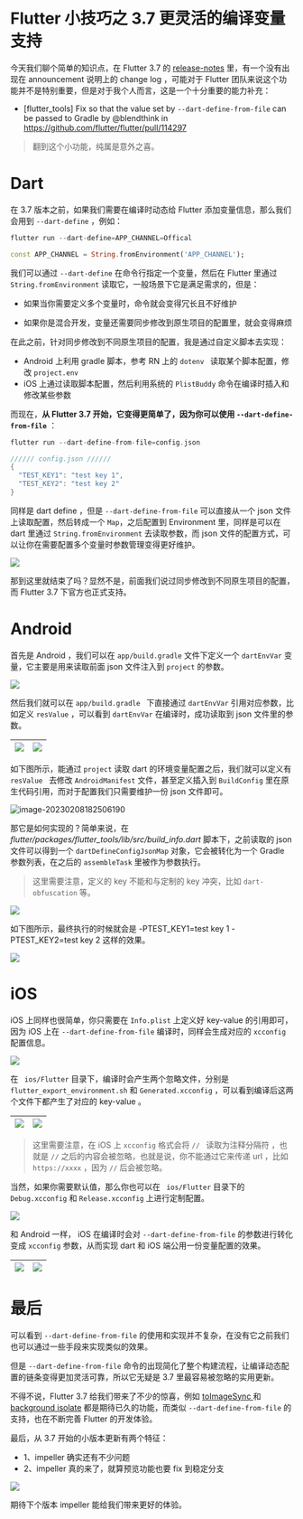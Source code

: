 # Flutter 小技巧之 3.7 更灵活的编译变量支持



今天我们聊个简单的知识点，在 Flutter 3.7 的 [release-notes](https://docs.flutter.dev/development/tools/sdk/release-notes/release-notes-3.7.0)  里，有一个没有出现在 announcement 说明上的 change log ，可能对于 Flutter 团队来说这个功能并不是特别重要，但是对于我个人而言，这是一个十分重要的能力补充：

- [flutter_tools] Fix so that the value set by `--dart-define-from-file` can be passed to Gradle by @blendthink in https://github.com/flutter/flutter/pull/114297

> 翻到这个小功能，纯属是意外之喜。

# Dart

在 3.7 版本之前，如果我们需要在编译时动态给 Flutter 添加变量信息，那么我们会用到 `--dart-define` ，例如：

```dart
flutter run --dart-define=APP_CHANNEL=Offical

const APP_CHANNEL = String.fromEnvironment('APP_CHANNEL');
```

我们可以通过  `--dart-define` 在命令行指定一个变量，然后在 Flutter 里通过  `String.fromEnvironment` 读取它，一般场景下它是满足需求的，但是：

- 如果当你需要定义多个变量时，命令就会变得冗长且不好维护

- 如果你是混合开发，变量还需要同步修改到原生项目的配置里，就会变得麻烦

在此之前，针对同步修改到不同原生项目的配置，我是通过自定义脚本去实现：

- Android 上利用 gradle 脚本，参考 RN 上的 `dotenv ` 读取某个脚本配置，修改 `project.env` 
- iOS 上通过读取脚本配置，然后利用系统的 `PlistBuddy` 命令在编译时插入和修改某些参数

而现在，**从 Flutter 3.7 开始，它变得更简单了，因为你可以使用  `--dart-define-from-file`** ：

```dart
flutter run --dart-define-from-file=config.json

////// config.json ////// 
{
  "TEST_KEY1": "test key 1",
  "TEST_KEY2": "test key 2"
}  
```

同样是  dart define ，但是 `--dart-define-from-file` 可以直接从一个 json 文件上读取配置，然后转成一个 `Map`，之后配置到 Environment 里，同样是可以在 dart 里通过 `String.fromEnvironment`  去读取参数，而 json 文件的配置方式，可以让你在需要配置多个变量时参数管理变得更好维护。

![](http://img.cdn.guoshuyu.cn/20230209_df/image1.png)

那到这里就结束了吗？显然不是，前面我们说过同步修改到不同原生项目的配置，而 Flutter 3.7 下官方也正式支持。

# Android

首先是 Android ，我们可以在  `app/build.gradle` 文件下定义一个 `dartEnvVar` 变量，它主要是用来读取前面 json 文件注入到 `project` 的参数。

![](http://img.cdn.guoshuyu.cn/20230209_df/image2.png)

然后我们就可以在  `app/build.gradle ` 下直接通过  `dartEnvVar`  引用对应参数，比如定义 `resValue` ，可以看到  `dartEnvVar`   在编译时，成功读取到 json 文件里的参数。

| ![](http://img.cdn.guoshuyu.cn/20230209_df/image3.png) | ![](http://img.cdn.guoshuyu.cn/20230209_df/image4.png) |
| ------------------------------------------------------ | ------------------------------------------------------ |

如下图所示，能通过  `project`  读取 dart 的环境变量配置之后，我们就可以定义有  `resValue ` 去修改 `AndroidManifest` 文件，甚至定义插入到 `BuildConfig` 里在原生代码引用，而对于配置我们只需要维护一份 json 文件即可。

![image-20230208182506190](http://img.cdn.guoshuyu.cn/20230209_df/image5.png)

那它是如何实现的？简单来说，在 *flutter/packages/flutter_tools/lib/src/build_info.dart* 脚本下，之前读取的 json 文件可以得到一个 `dartDefineConfigJsonMap` 对象，它会被转化为一个 Gradle 参数列表，在之后的 `assembleTask` 里被作为参数执行。

> 这里需要注意，定义的 key 不能和与定制的 key 冲突，比如  `dart-obfuscation` 等。

![](http://img.cdn.guoshuyu.cn/20230209_df/image6.png)

如下图所示，最终执行的时候就会是  -PTEST_KEY1=test key 1 -PTEST_KEY2=test key 2   这样的效果。

![](http://img.cdn.guoshuyu.cn/20230209_df/image7.png)



# iOS

iOS 上同样也很简单，你只需要在 `Info.plist` 上定义好 key-value 的引用即可，因为 iOS 上在  `--dart-define-from-file`  编译时，同样会生成对应的 `xcconfig`  配置信息。

![](http://img.cdn.guoshuyu.cn/20230209_df/image8.png)

在 ` ios/Flutter` 目录下，编译时会产生两个忽略文件，分别是 `flutter_export_environment.sh` 和  `Generated.xcconfig` ，可以看到编译后这两个文件下都产生了对应的  key-value 。

| ![](http://img.cdn.guoshuyu.cn/20230209_df/image9.png) | ![](http://img.cdn.guoshuyu.cn/20230209_df/image10.png) |
| ------------------------------------------------------ | ------------------------------------------------------- |

> 这里需要注意，在 iOS 上 `xcconfig` 格式会将 `// `  读取为注释分隔符 ，也就是 `//` 之后的内容会被忽略，也就是说，你不能通过它来传递 url ，比如 `https://xxxx` ，因为 `//` 后会被忽略。

当然，如果你需要默认值，那么你也可以在 ` ios/Flutter` 目录下的 `Debug.xcconfig` 和 `Release.xcconfig` 上进行定制配置。

![](http://img.cdn.guoshuyu.cn/20230209_df/image11.png)



和 Android 一样， iOS 在编译时会对 `--dart-define-from-file`  的参数进行转化变成 `xcconfig` 参数，从而实现 dart 和 iOS 端公用一份变量配置的效果。

| ![](http://img.cdn.guoshuyu.cn/20230209_df/image12.png) | ![](http://img.cdn.guoshuyu.cn/20230209_df/image13.png) |
| ------------------------------------------------------- | ------------------------------------------------------- |



# 最后

可以看到  `--dart-define-from-file`  的使用和实现并不复杂，在没有它之前我们也可以通过一些手段来实现类似的效果。

但是   `--dart-define-from-file`   命令的出现简化了整个构建流程，让编译动态配置的链条变得更加灵活可靠，所以它无疑是 3.7 里最容易被忽略的实用更新。

不得不说，Flutter  3.7 给我们带来了不少的惊喜，例如 [toImageSync ](https://juejin.cn/post/7197326179933372476) 和 [background isolate](https://juejin.cn/post/7195825738472620087) 都是期待已久的功能，而类似   `--dart-define-from-file`   的支持，也在不断完善 Flutter 的开发体验。

最后，从 3.7 开始的小版本更新有两个特征：

- 1、impeller 确实还有不少问题
- 2、impeller 真的来了，就算预览功能也要 fix 到稳定分支

![](http://img.cdn.guoshuyu.cn/20230209_df/image14.png)

期待下个版本 impeller 能给我们带来更好的体验。